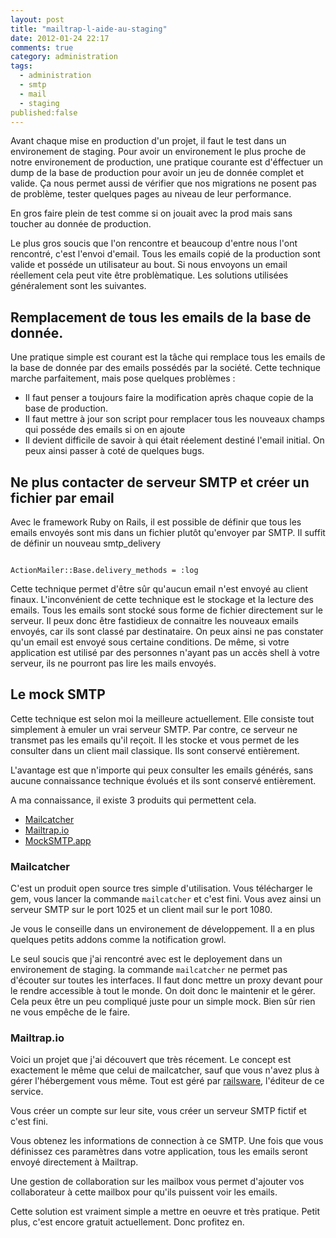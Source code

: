 ```yaml
---
layout: post
title: "mailtrap-l-aide-au-staging"
date: 2012-01-24 22:17
comments: true
category: administration
tags:
  - administration
  - smtp
  - mail
  - staging
published:false
---
```


Avant chaque mise en production d'un projet, il faut le test dans un
environement de staging. Pour avoir un environement le plus proche de
notre environement de production, une pratique courante est d'éffectuer
un dump de la base de production pour avoir un jeu de donnée complet et
valide. Ça nous permet aussi de vérifier que nos migrations ne posent
pas de problème, tester quelques pages au niveau de leur performance.

En gros faire plein de test comme si on jouait avec la prod mais sans
toucher au donnée de production.

Le plus gros soucis que l'on rencontre et beaucoup d'entre nous l'ont
rencontré, c'est l'envoi d'email. Tous les emails copié de la production
sont valide et posséde un utilisateur au bout. Si nous envoyons un email
réellement cela peut vite être problèmatique. Les solutions utilisées
généralement sont les suivantes.

## Remplacement de tous les emails de la base de donnée.

Une pratique simple est courant est la tâche qui remplace tous les
emails de la base de donnée par des emails possédés par la société.
Cette technique marche parfaitement, mais pose quelques problèmes :

* Il faut penser a toujours faire la modification après chaque copie de
  la base de production.
* Il faut mettre à jour son script pour remplacer tous les nouveaux
  champs qui posséde des emails si on en ajoute
* Il devient difficile de savoir à qui était réelement destiné l'email
  initial. On peux ainsi passer à coté de quelques bugs.

## Ne plus contacter de serveur SMTP et créer un fichier par email

Avec le framework Ruby on Rails, il est possible de définir que tous les
emails envoyés sont mis dans un fichier plutôt qu'envoyer par SMTP. Il
suffit de définir un nouveau smtp_delivery

<pre><code>
ActionMailer::Base.delivery_methods = :log
</code></pre>

Cette technique permet d'être sûr qu'aucun email n'est envoyé au client
finaux. L'inconvénient de cette technique est le stockage et la lecture
des emails. Tous les emails sont stocké sous forme de fichier
directement sur le serveur. Il peux donc être fastidieux de connaitre
les nouveaux emails envoyés, car ils sont classé par destinataire. On
peux ainsi ne pas constater qu'un email est envoyé sous certaine
conditions. De même, si votre application est utilisé par des personnes
n'ayant pas un accès shell à votre serveur, ils ne pourront pas lire les
mails envoyés.

## Le mock SMTP

Cette technique est selon moi la meilleure actuellement. Elle consiste
tout simplement à emuler un vrai serveur SMTP. Par contre, ce serveur ne
transmet pas les emails qu'il reçoit. Il les stocke et vous permet de
les consulter dans un client mail classique. Ils sont conservé
entièrement.

L'avantage est que n'importe qui peux consulter les emails générés, sans
aucune connaissance technique évolués et ils sont conservé entièrement.

A ma connaissance, il existe 3 produits qui permettent cela.

* [Mailcatcher](http://mailcatcher.me/)
* [Mailtrap.io](http://mailtrap.io/)
* [MockSMTP.app](http://mocksmtpapp.com/)

### Mailcatcher

C'est un produit open source tres simple d'utilisation. Vous télécharger
le gem, vous lancer la commande `mailcatcher` et c'est fini. Vous avez
ainsi un serveur SMTP sur le port 1025 et un client mail sur le port
1080.

Je vous le conseille dans un environement de développement. Il a en plus
quelques petits addons comme la notification growl.

Le seul soucis que j'ai rencontré avec est le deployement dans un
environement de staging. la commande `mailcatcher` ne permet pas
d'écouter sur toutes les interfaces. Il faut donc mettre un proxy devant
pour le rendre accessible à tout le monde. On doit donc le maintenir et
le gérer. Cela peux être un peu compliqué juste pour un simple mock.
Bien sûr rien ne vous empêche de le faire.


### Mailtrap.io

Voici un projet que j'ai découvert que très récement. Le concept est
exactement le même que celui de mailcatcher, sauf que vous n'avez plus à
gérer l'hébergement vous même. Tout est géré par
[railsware](http://railsware.com/), l'éditeur de ce service.

Vous créer un compte sur leur site, vous créer un serveur SMTP fictif et
c'est fini.

Vous obtenez les informations de connection à ce SMTP. Une fois que vous
définissez ces paramètres dans votre application, tous les emails seront
envoyé directement à Mailtrap.

Une gestion de collaboration sur les mailbox vous permet d'ajouter vos
collaborateur à cette mailbox pour qu'ils puissent voir les emails.

Cette solution est vraiment simple a mettre en oeuvre et très pratique.
Petit plus, c'est encore gratuit actuellement. Donc profitez en.
